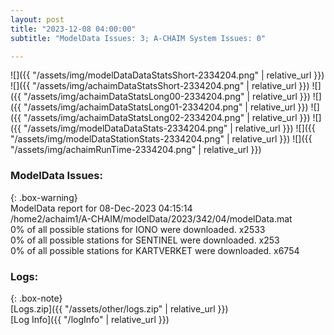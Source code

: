 ```yaml
---
layout: post
title: "2023-12-08 04:00:00"
subtitle: "ModelData Issues: 3; A-CHAIM System Issues: 0"

---
```


![]({{ "/assets/img/modelDataDataStatsShort-2334204.png" | relative_url }})
![]({{ "/assets/img/achaimDataStatsShort-2334204.png" | relative_url }})
![]({{ "/assets/img/achaimDataStatsLong00-2334204.png" | relative_url }})
![]({{ "/assets/img/achaimDataStatsLong01-2334204.png" | relative_url }})
![]({{ "/assets/img/achaimDataStatsLong02-2334204.png" | relative_url }})
![]({{ "/assets/img/modelDataDataStats-2334204.png" | relative_url }})
![]({{ "/assets/img/modelDataStationStats-2334204.png" | relative_url }})
![]({{ "/assets/img/achaimRunTime-2334204.png" | relative_url }})


### ModelData Issues:  
  
{: .box-warning}  
 ModelData report for 08-Dec-2023 04:15:14   
 /home2/achaim1/A-CHAIM/modelData/2023/342/04/modelData.mat   
 0% of all possible stations for IONO were downloaded. x2533   
 0% of all possible stations for SENTINEL were downloaded. x253   
 0% of all possible stations for KARTVERKET were downloaded. x6754   
  


### Logs:  
  
{: .box-note}  
[Logs.zip]({{ "/assets/other/logs.zip" | relative_url }})  
[Log Info]({{ "/logInfo" | relative_url }})  
